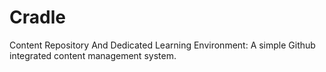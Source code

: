 # Cradle
Content Repository And Dedicated Learning Environment: A simple Github integrated content management system. 

